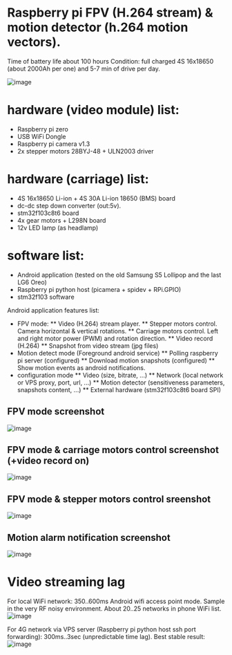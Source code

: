 # Raspberry pi FPV (H.264 stream) & motion detector (h.264 motion vectors).
Time of battery life about 100 hours 
Condition: full charged 4S 16x18650 (about 2000Ah per one) and 5-7 min of drive per day.

![image](./images/diagram.png)

# hardware (video module) list:
* Raspberry pi zero
* USB WiFi Dongle
* Raspberry pi camera v1.3
* 2x stepper motors 28BYJ-48 + ULN2003 driver

# hardware (carriage) list:
* 4S 16x18650 Li-ion  + 4S 30A Li-ion 18650 (BMS) board
* dc-dc step down converter (out:5v).
* stm32f103c8t6 board
* 4x gear motors + L298N board
* 12v LED lamp (as headlamp)

# software list:
* Android application (tested on the old Samsung S5 Lollipop and the last LG6 Oreo)
* Raspberry pi python host (picamera + spidev + RPi.GPIO)
* stm32f103 software

Android application features list:
* FPV mode:
** Video (H.264) stream player.
** Stepper motors control. Camera horizontal & vertical rotations.
** Carriage motors control. Left and right motor power (PWM) and rotation direction.
** Video record (H.264)
** Snapshot from video stream (jpg files)
* Motion detect mode (Foreground android service)
** Polling raspberry pi server (configured)
** Download motion snapshots (configured)
** Show motion events as android notifications.
* configuration mode
** Video (size, bitrate, ...)
** Network (local network or VPS proxy, port, url, ...)
** Motion detector  (sensitiveness parameters, snapshots content, ...)
** External hardware (stm32f103c8t6 board SPI)

## FPV mode screenshot
![image](./images/sample_main_screen.jpg)

## FPV mode & carriage motors control screenshot (+video record on)
![image](./images/sample_wheel_and_record_video.jpg)

## FPV mode & stepper motors control sreenshot
![image](./images/sample_camera_rotate_control.jpg)

## Motion alarm notification screenshot
![image](./images/sample_alarm_notification.jpg)

# Video streaming lag

For local WiFi network: 350..600ms
Android wifi access point mode. Sample in the very RF noisy environment. About 20..25 networks in phone WiFi list.
![image](./images/lag_local_wifi_video.jpg)

For 4G network via VPS server (Raspberry pi python host ssh port forwarding): 300ms..3sec (unpredictable time lag).
Best stable result:
![image](./images/lag_vps_video.jpg)


